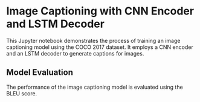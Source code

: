# Image Captioning with CNN Encoder and LSTM Decoder

This Jupyter notebook demonstrates the process of training an image captioning model using the COCO 2017 dataset. It employs a CNN encoder and an LSTM decoder to generate captions for images.

## Model Evaluation

The performance of the image captioning model is evaluated using the BLEU score.

